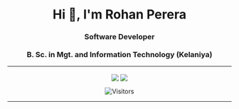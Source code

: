 <h1 align="center">Hi 👋, I'm Rohan Perera</h1>
<h3 align="center">Software Developer <br><br> B. Sc. in Mgt. and Information Technology (Kelaniya)</h3>


---
<p align=center>   
  <a href="https://github-readme-stats.vercel.app/api?username=ropereraLK&count_private=true&include_all_commits=true&&layout=compact&theme=radical">
  <img align="center" src="https://github-readme-stats.vercel.app/api?username=ropereraLK&count_private=true&include_all_commits=true&&layout=compact&theme=radical"/></a>
  <a href="https://github-readme-stats.vercel.app/api/top-langs?username=ropereraLK&&count_private=true&include_all_commits=true&layout=compact&theme=radical">
  <img align="center" src="https://github-readme-stats.vercel.app/api/top-langs?username=ropereraLK&&count_private=true&include_all_commits=true&layout=compact&theme=radical"/></a>
</p>

<p align=center>                           
  <img align=center  src="https://visitor-badge.laobi.icu/badge?page_id=ropereraLK.ropereraLK" alt="Visitors">                     
</p>

---


<!--
**ropereraLK/ropereraLK** is a ✨ _special_ ✨ repository because its `README.md` (this file) appears on your GitHub profile.

Here are some ideas to get you started:

- 🔭 I’m currently working on ...
- 🌱 I’m currently learning ...
- 👯 I’m looking to collaborate on ...
- 🤔 I’m looking for help with ...
- 💬 Ask me about ...
- 📫 How to reach me: ...
- 😄 Pronouns: ...
- ⚡ Fun fact: ...
-->
